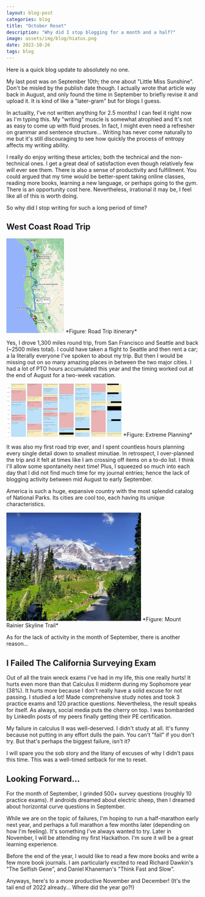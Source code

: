 ```yaml
---
layout: blog-post
categories: blog
title: "October Reset"
description: "Why did I stop blogging for a month and a half?"
image: assets/img/blog/hiatus.png
date: 2022-10-26
tags: blog
---
```


Here is a quick blog update to absolutely no one.

My last post was on September 10th; the one about "Little Miss Sunshine". Don't be misled by the publish date though. I actually wrote that article way back in August, and only found the time in September to briefly revise it and upload it. It is kind of like a "later-gram" but for blogs I guess.

In actuality, I've not written anything for 2.5 months! I can feel it right now as I'm typing this. My "writing" muscle is somewhat atrophied and It's not as easy to come up with fluid proses. In fact, I might even need a refresher on grammar and sentence structure... Writing has never come naturally to me but it's still discouraging to see how quickly the process of entropy affects my writing ability.

I really do enjoy writing these articles; both the technical and the non-technical ones. I get a great deal of satisfaction even though relatively few will ever see them. There is also a sense of productivity and fulfillment. You could argued that my time would be better-spent taking online classes, reading more books, learning a new language, or perhaps going to the gym. There is an opportunity cost here. Nevertheless, irrational it may be, I feel like all of this is worth doing.

So why did I stop writing for such a long period of time?


## West Coast Road Trip
<img src="/assets/img/blog/roadtrip1.png" style="width:30%;"/> 
*Figure: Road Trip itinerary*

Yes, I drove 1,300 miles round trip, from San Francisco and Seattle and back (~2500 miles total). I could have taken a flight to Seattle and then rent a car; a la literally everyone I've spoken to about my trip. But then I would be missing out on so many amazing places in between the two major cities. I had a lot of PTO hours accumulated this year and the timing worked out at the end of August for a two-week vacation.

<img src="/assets/img/blog/roadtrip2.png" style="width:60%;"/> 
*Figure: Extreme Planning*

It was also my first road trip ever, and I spent countless hours planning every single detail down to smallest minutiae. In retrospect, I over-planned the trip and it felt at times like I am crossing off items on a to-do list. I think I'll allow some spontaneity next time! Plus, I squeezed so much into each day that I did not find much time for my journal entries; hence the lack of blogging activity between mid August to early September.

America is such a huge, expansive country with the most splendid catalog of National Parks. Its cities are cool too, each having its unique characteristics.

<img src="/assets/img/blog/hiatus.png" style="width:70%;"/> 
*Figure: Mount Rainier Skyline Trail*

As for the lack of activity in the month of September, there is another reason...

## I Failed The California Surveying Exam

Out of all the train wreck exams I've had in my life, this one really hurts! It hurts even more than that Calculus II midterm during my Sophomore year (38%). It hurts more because I don't really have a solid excuse for not passing. I studied a lot! Made comprehensive study notes and took 3 practice exams and 120 practice questions. Nevertheless, the result speaks for itself. As always, social media puts the cherry on top. I was bombarded by LinkedIn posts of my peers finally getting their PE certification.

My failure in calculus II was well-deserved. I didn't study at all. It's funny because not putting in any effort dulls the pain. You can't "fail" if you don't try. But that's perhaps the biggest failure, isn't it?

I will spare you the sob story and the litany of excuses of why I didn't pass this time. This was a well-timed setback for me to reset. 

## Looking Forward...

For the month of September, I grinded 500+ survey questions (roughly 10 practice exams). If androids dreamed about electric sheep, then I dreamed about horizontal curve questions in September.

While we are on the topic of failures, I'm hoping to run a half-marathon early next year, and perhaps a full marathon a few months later (depending on how I'm feeling). It's something I've always wanted to try. Later in November, I will be attending my first Hackathon. I'm sure it will be a great learning experience. 

Before the end of the year, I would like to read a few more books and write a few more book journals. I am particularly excited to read Richard Dawkin's "The Selfish Gene", and Daniel Khaneman's "Think Fast and Slow". 

Anyways, here's to a more productive November and December! (It's the tail end of 2022 already... Where did the year go?!)





























